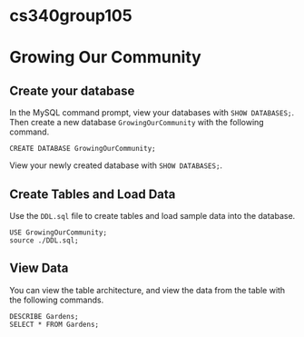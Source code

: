 # cs340group105
# Growing Our Community

## Create your database
In the MySQL command prompt, view your databases with `SHOW DATABASES;`. Then create a new database `GrowingOurCommunity` with the following command.
```
CREATE DATABASE GrowingOurCommunity;
```
View your newly created database with `SHOW DATABASES;`.

## Create Tables and Load Data
Use the `DDL.sql` file to create tables and load sample data into the database.
```
USE GrowingOurCommunity;
source ./DDL.sql;
```

## View Data
You can view the table architecture, and view the data from the table with the following commands.
```
DESCRIBE Gardens;
SELECT * FROM Gardens;
```
